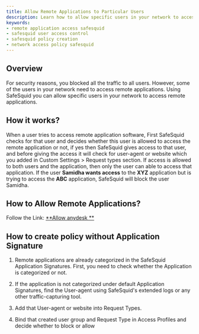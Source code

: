 ```yaml
---
title: Allow Remote Applications to Particular Users
description: Learn how to allow specific users in your network to access remote applications securely using SafeSquid, including how to create policies without application signatures.
keywords:
- remote application access safesquid
- safesquid user access control
- safesquid policy creation
- network access policy safesquid
---
```


## Overview

For security reasons, you blocked all the traffic to all users. However, some of the users in your network need to access remote applications. Using SafeSquid you can allow specific users in your network to access remote applications.

## How it works?

When a user tries to access remote application software, First SafeSquid checks for that user and decides whether this user is allowed to access the remote application or not, if yes then SafeSquid gives access to that user, and before giving the access it will check for user-agent or website which you added in Custom Settings > Request types section. If access is allowed to both users and the application, then only the user can able to access that application. If the user **Samidha wants access** to the **XYZ** application but is trying to access the **ABC** application, SafeSquid will block the user Samidha.

## How to Allow Remote Applications?

Follow the Link: [**Allow anydesk **](/docs/22-Usecases/Allow_anydesk.md)

## How to create policy without Application Signature

1.  Remote applications are already categorized in the SafeSquid Application Signatures. First, you need to check whether the Application is categorized or not.

2.  If the application is not categorized under default Application Signatures, find the User-agent using SafeSquid's extended logs or any other traffic-capturing tool.

3.  Add that User-agent or website into Request Types.

4.  Bind that created user group and Request Type in Access Profiles and decide whether to block or allow

